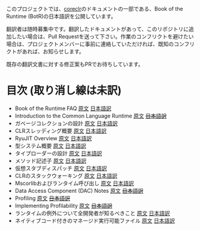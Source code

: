 このプロジェクトでは、[coreclr](https://github.com/dotnet/coreclr)のドキュメントの一部である、Book of the Runtime (BotR)の日本語訳を公開しています。

翻訳者は随時募集中です。翻訳したドキュメントがあって、このリポジトリに追加したい場合は、Pull Requestを送って下さい。作業のコンフリクトを避けたい場合は、プロジェクトメンバーに事前に連絡していただければ、既知のコンフリクトがあれば、お知らせします。

既存の翻訳文書に対する修正案もPRでお待ちしています。

目次 (取り消し線は未訳)
===================

- Book of the Runtime FAQ [原文](https://github.com/dotnet/coreclr/blob/master/Documentation/botr/botr-faq.md) [日本語訳](botr/botr-faq.md) 
- Introduction to the Common Language Runtime [原文](https://github.com/dotnet/coreclr/blob/master/Documentation/botr/intro-to-clr.md) <del>[日本語訳](botr/intro-to-clr.md)</del>
- ガベージコレクションの設計 [原文](https://github.com/dotnet/coreclr/blob/master/Documentation/botr/garbage-collection.md) [日本語訳](botr/garbage-collection.md)
- CLRスレッディング概要 [原文](https://github.com/dotnet/coreclr/blob/master/Documentation/botr/threading.md) [日本語訳](botr/threading.md)
- RyuJIT Overview [原文](https://github.com/dotnet/coreclr/blob/master/Documentation/botr/ryujit-overview.md) [日本語訳](botr/ryujit-overview.md)
- 型システム概要 [原文](https://github.com/dotnet/coreclr/blob/master/Documentation/botr/type-system.md) [日本語訳](botr/type-system.md)
- タイプローダーの設計 [原文](https://github.com/dotnet/coreclr/blob/master/Documentation/botr/type-loader.md) [日本語訳](botr/type-loader.md)
- メソッド記述子 [原文](https://github.com/dotnet/coreclr/blob/master/Documentation/botr/method-descriptor.md) [日本語訳](botr/method-descriptor.md)
- 仮想スタブディスパッチ [原文](https://github.com/dotnet/coreclr/blob/master/Documentation/botr/virtual-stub-dispatch.md) [日本語訳](botr/virtual-stub-dispatch.md)
- CLRのスタックウォーキング [原文](https://github.com/dotnet/coreclr/blob/master/Documentation/botr/stackwalking.md) [日本語訳](botr/stackwalking.md)
- Mscorlibおよびランタイム呼び出し [原文](https://github.com/dotnet/coreclr/blob/master/Documentation/botr/mscorlib.md) [日本語訳](botr/mscorlib.md)
- Data Access Component (DAC) Notes [原文](https://github.com/dotnet/coreclr/blob/master/Documentation/botr/dac-notes.md) <del>[日本語訳](botr/dac-notes.md)</del>
- Profiling [原文](https://github.com/dotnet/coreclr/blob/master/Documentation/botr/profiling.md) <del>[日本語訳](botr/profiling.md)</del>
- Implementing Profilability [原文](https://github.com/dotnet/coreclr/blob/master/Documentation/botr/profilability.md) <del>[日本語訳](botr/profilability.md)</del>
- ランタイムの例外について全開発者が知るべきこと [原文](https://github.com/dotnet/coreclr/blob/master/Documentation/botr/exceptions.md) [日本語訳](botr/exceptions.md)
- ネイティブコード付きのマネージド実行可能ファイル [原文](https://github.com/dotnet/coreclr/blob/master/Documentation/botr/readytorun-overview.md) [日本語訳](botr/readytorun-overview.md)
